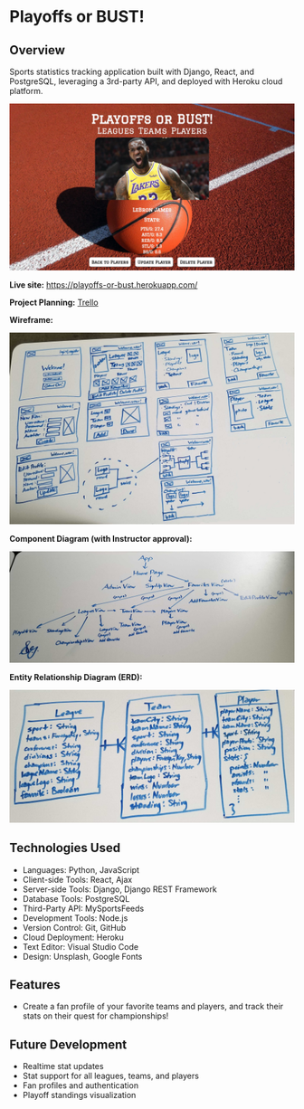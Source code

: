 # Playoffs or BUST!
## Overview

Sports statistics tracking application built with Django, React, and PostgreSQL, leveraging a 3rd-party API, and deployed with Heroku cloud platform.

![Screenshot](https://github.com/JustinCotton/playoffs-or-bust/blob/master/PlayoffsScreenshot.JPG)

**Live site:** <https://playoffs-or-bust.herokuapp.com/>

**Project Planning:** [Trello](https://trello.com/b/JoUq5vvA/playoffs-or-bust)

**Wireframe:**

![Wireframe](https://github.com/JustinCotton/playoffs-or-bust/blob/master/PlayoffsWireframe.jpg)

**Component Diagram (with Instructor approval):**

![Component Diagram](https://github.com/JustinCotton/playoffs-or-bust/blob/master/PlayoffsDiagram.jpg)

**Entity Relationship Diagram (ERD):**

![Entity Relationship Diagram](https://github.com/JustinCotton/playoffs-or-bust/blob/master/PlayoffsERD.jpg)

## Technologies Used

  * Languages: Python, JavaScript
  * Client-side Tools: React, Ajax
  * Server-side Tools: Django, Django REST Framework
  * Database Tools: PostgreSQL
  * Third-Party API: MySportsFeeds
  * Development Tools: Node.js    
  * Version Control: Git, GitHub
  * Cloud Deployment: Heroku
  * Text Editor: Visual Studio Code
  * Design: Unsplash, Google Fonts


## Features

  * Create a fan profile of your favorite teams and players, and track their stats on their quest for championships!

## Future Development

  * Realtime stat updates
  * Stat support for all leagues, teams, and players
  * Fan profiles and authentication
  * Playoff standings visualization